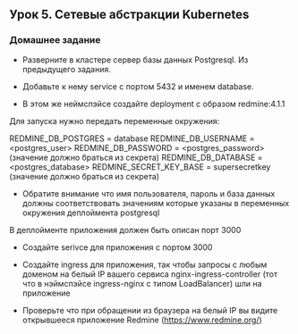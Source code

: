 ## Урок 5. Сетевые абстракции Kubernetes
### Домашнее задание

  *  Разверните в кластере сервер базы данных Postgresql. Из предыдущего задания.

  *  Добавьте к нему service c портом 5432 и именем database.

  *  В этом же неймспэйсе создайте deployment с образом redmine:4.1.1

Для запуска нужно передать переменные окружения:

REDMINE_DB_POSTGRES = database REDMINE_DB_USERNAME = <postgres_user> REDMINE_DB_PASSWORD = <postgres_password> (значение должно браться из секрета) REDMINE_DB_DATABASE = <postgres_database> REDMINE_SECRET_KEY_BASE = supersecretkey (значение должно браться из секрета)

  *  Обратите внимание что имя пользователя, пароль и база данных должны соответствовать значениям которые указаны в переменных окружения деплоймента postgresql

В деплойменте приложения должен быть описан порт 3000

  *  Создайте serivce для приложения с портом 3000

  *  Создайте ingress для приложения, так чтобы запросы с любым доменом на белый IP вашего сервиса nginx-ingress-controller (тот что в нэймспэйсе ingress-nginx с типом LoadBalancer) шли на приложение

  *  Проверьте что при обращении из браузера на белый IP вы видите открывшееся приложение Redmine (https://www.redmine.org/)
